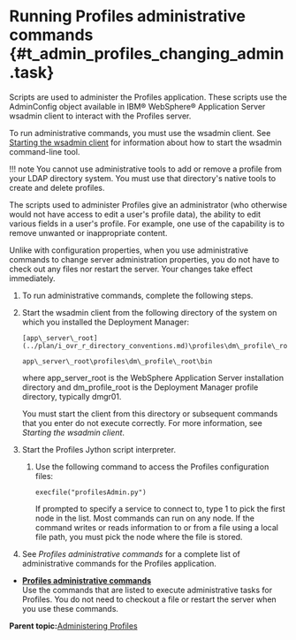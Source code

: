 # Running Profiles administrative commands {#t_admin_profiles_changing_admin .task}

Scripts are used to administer the Profiles application. These scripts use the AdminConfig object available in IBM® WebSphere® Application Server wsadmin client to interact with the Profiles server.

To run administrative commands, you must use the wsadmin client. See [Starting the wsadmin client](t_admin_wsadmin_starting.md) for information about how to start the wsadmin command-line tool.

!!! note
    You cannot use administrative tools to add or remove a profile from your LDAP directory system. You must use that directory's native tools to create and delete profiles.

The scripts used to administer Profiles give an administrator \(who otherwise would not have access to edit a user's profile data\), the ability to edit various fields in a user's profile. For example, one use of the capability is to remove unwanted or inappropriate content.

Unlike with configuration properties, when you use administrative commands to change server administration properties, you do not have to check out any files nor restart the server. Your changes take effect immediately.

1.  To run administrative commands, complete the following steps.
2.  Start the wsadmin client from the following directory of the system on which you installed the Deployment Manager:

    ```
    [app\_server\_root](../plan/i_ovr_r_directory_conventions.md)\profiles\dm\_profile\_root\bin
    ```

    ```
    app\_server\_root\profiles\dm\_profile\_root\bin
    ```

    where app\_server\_root is the WebSphere Application Server installation directory and dm\_profile\_root is the Deployment Manager profile directory, typically dmgr01.

    You must start the client from this directory or subsequent commands that you enter do not execute correctly. For more information, see *Starting the wsadmin client*.

3.  Start the Profiles Jython script interpreter.

    1.  Use the following command to access the Profiles configuration files:

        ```
        execfile("profilesAdmin.py")
        ```

        If prompted to specify a service to connect to, type 1 to pick the first node in the list. Most commands can run on any node. If the command writes or reads information to or from a file using a local file path, you must pick the node where the file is stored.

4.  See *Profiles administrative commands* for a complete list of administrative commands for the Profiles application.


-   **[Profiles administrative commands](../admin/r_admin_profiles_admin_props.md)**  
Use the commands that are listed to execute administrative tasks for Profiles. You do not need to checkout a file or restart the server when you use these commands.

**Parent topic:**[Administering Profiles](../admin/c_admin_profiles_intro.md)

